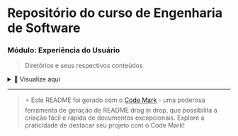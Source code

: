# Repositório do curso de Engenharia de Software 

### Módulo: Experiência do Usuário 

> Diretórios e seus respectivos conteúdos

<details>
<summary>📂 Visualize aqui</summary>

| Pasta  | Conteúdo                                    |
| ------ | ------------------------------------------- |
| dia_01 | Experiência do Usuário (UX)                 |
| dia_02 | Interface do usuário (UI)                   |
| dia_03 | Design Thinking (Conhecimentos importantes) |
| dia_04 | Metodologias de Design                      |
| dia_05 | Fase empatia e definição                    |
| dia_06 | Fase de ideação                             |
| dia_07 | Fase de prototipação                        |

</details>

---
> ⭐️ Este README foi gerado com o [Code Mark](https://codemark.com.br) - uma poderosa ferramenta de geração de README drag in drop, que possibilita a criação fácil e rápida de documentos excepcionais. Explore a praticidade de destacar seu projeto com o Code Mark!
